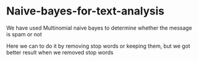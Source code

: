 # Naive-bayes-for-text-analysis

We have used Multinomial naive bayes to determine whether the message is spam or not

Here we can to do it by removing stop words or keeping them, but we got better result when we removed stop words
